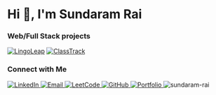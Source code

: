 <!-- [![Header](https://github.com/adamalston/adamalston/raw/master/profile.gif)](https://www.youtube.com/watch?v=dQw4w9WgXcQ) -->

<!-- [![sundaram-rai.com](https://img.shields.io/badge/-SUNDARAM--RAI.COM-000000?style=for-the-badge&logo=react&logoColor=white)](https://github.com/sundaram-rai) -->

<h1> Hi 👋, I'm Sundaram Rai </h1>

### **Web/Full Stack projects**

[![LingoLeap](https://img.shields.io/badge/-🧬&nbsp;&nbsp;LingoLeap-000000?style=flat)](https://github.com/RayaanQ/Misarticulation-Project/tree/LingoLeap)
[![ClassTrack](https://img.shields.io/badge/-🗺️&nbsp;ClassTrack-000000?style=flat)](https://github.com/sundaramrai/django-erp-attendance)


### **Connect with Me**

<p align="left">
  <a href="https://linkedin.com/in/sundaram-rai-a9b195222" target="_blank">
    <img src="https://img.shields.io/badge/-LinkedIn-0A66C2?style=flat&logo=LinkedIn&logoColor=FFFFFF" alt="LinkedIn" />
  </a>
  <a href="mailto:sundaramrai02@gmail.com" target="_blank">
    <img src="https://img.shields.io/badge/-Gmail-EA4335?style=flat&logo=Gmail&logoColor=FFFFFF" alt="Email" />
  </a>
  <a href="https://leetcode.com/u/sundaramrai/" target="_blank">
    <img src="https://img.shields.io/badge/-LeetCode-black?style=flat&logo=LeetCode&logoColor=FFFFFF" alt="LeetCode" />
  </a>
  <a href="https://github.com/sundaramrai" target="_blank">
    <img src="https://img.shields.io/badge/-GitHub-lightgrey?style=flat&logo=GitHub&logoColor=000000" alt="GitHub" />
  </a>
  <a href="https://sundaramrai.netlify.app/" target="_blank">
    <img src="https://img.shields.io/badge/🌐%20Website-online-brightgreen" alt="Portfolio" />
  </a>
  <span align="left"> <img src="https://komarev.com/ghpvc/?username=sundaram-rai&label=Profile%20views&color=0e75b6&style=flat" alt="sundaram-rai" /> </span>
</p>

